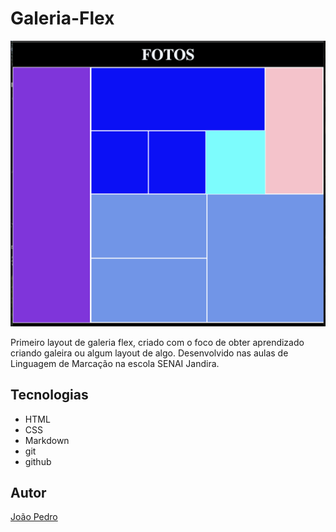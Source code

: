 # Galeria-Flex

![](./preview_flex.png)

Primeiro layout de galeria flex, criado com o foco de obter aprendizado criando galeira ou algum layout de algo. Desenvolvido nas aulas de Linguagem de Marcação na escola SENAI Jandira.

## Tecnologias
* HTML
* CSS
* Markdown
* git
* github

## Autor
[João Pedro](https://www.linkedin.com/in/jo%C3%A3o-pedro-a93926234/)
